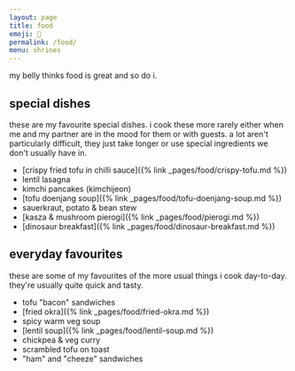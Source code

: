 ```yaml
---
layout: page
title: food
emoji: 🥦
permalink: /food/
menu: shrines
---
```

my belly thinks food is great and so do i.

## special dishes
these are my favourite special dishes. i cook these more rarely either when me and my partner are in the mood for them or with guests. a lot aren't particularly difficult, they just take longer or use special ingredients we don't usually have in.
* [crispy fried tofu in chilli sauce]({% link _pages/food/crispy-tofu.md %})
* lentil lasagna
* kimchi pancakes (kimchijeon)
* [tofu doenjang soup]({% link _pages/food/tofu-doenjang-soup.md %})
* sauerkraut, potato & bean stew
* [kasza & mushroom pierogi]({% link _pages/food/pierogi.md %})
* [dinosaur breakfast]({% link _pages/food/dinosaur-breakfast.md %})

## everyday favourites
these are some of my favourites of the more usual things i cook day-to-day. they're usually quite quick and tasty.

* tofu "bacon" sandwiches
* [fried okra]({% link _pages/food/fried-okra.md %})
* spicy warm veg soup
* [lentil soup]({% link _pages/food/lentil-soup.md %})
* chickpea & veg curry
* scrambled tofu on toast
* "ham" and "cheeze" sandwiches